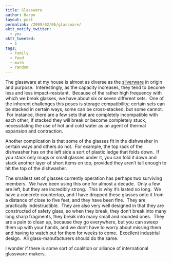 ```yaml
---
title: Glassware
author: Harpo
layout: post
permalink: /2009/02/06/glassware/
aktt_notify_twitter:
  - yes
aktt_tweeted:
  - 1
tags:
  - family
  - food
  - math
  - random
---
```

The glassware at my house is almost as diverse as the [silverware][1] in origin and purpose.  Interestingly, as the capacity increases, they tend to become less and less impact-resistant.  Because of the rather high frequency with which we break glasses, we have about six or seven different sets.  One of the inherent challenges this poses is storage compatibility; certain sets can be stacked in certain ways, some can be cross-stacked, but some cannot.  For instance, there are a few sets that are completely incompatible with each other; if stacked they will break or become completely stuck, necessitating the use of hot and cold water as an agent of thermal expansion and contraction.

Another complication is that some of the glasses fit in the dishwasher in certain ways and others do not.  For example, the top rack of the dishwasher has on the left side a sort of plastic ledge that folds down.  If you stack only mugs or small glasses under it, you can fold it down and stack another layer of short items on top, provided they aren&#8217;t tall enough to hit the top of the dishwasher.

The smallest set of glasses currently operation has perhaps two surviving members.  We have been using this one for almost a decade.  Only a few are left, but they are incredibly strong.  This is why it&#8217;s lasted so long.  We have a concrete countertop, and I have dropped these glasses onto it from a distance of close to five feet, and they have been fine.  They are practically indestructible.  They are also very well designed in that they are constructed of safety glass, so when they break, they don&#8217;t break into many long sharp fragments, they break into many small and rounded ones.  They are a pain to clean up, because they go everywhere, but you can sweep them up with your hands, and we don&#8217;t have to worry about missing them and having to watch out for them for weeks to come.  Excellent industrial design.  All glass-manufacturers should do the same.

I wonder if there is some sort of coalition or alliance of international glassware-makers.

 [1]: http://www.harpojaeger.com/2009/02/02/silverware/